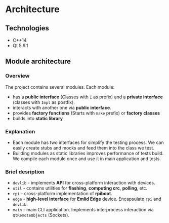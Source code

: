 # Architecture
## Technologies
* C++14
* Qt 5.9.1

## Module architecture
### Overview
The project contains several modules. Each module:

* has a **public interface** (Classes with ``I`` as prefix) and a **private interface** (classes with ``Impl`` as postfix). 
* interacts with another one via **public interface**.
* provides **factory functions** (Starts with ``make`` prefix) or **factory classes**
* builds into **static library**

### Explanation
* Each module has two interfaces for simplify the testing process. We can easily create stubs and mocks and feed them into the class we test.
* Building modules as static libraries improves performance of tests build. We compile each module once and use it in main application and tests.

### Brief desription
* ```devlib``` - implements **API** for cross-platform interaction with devices.
* ```util``` - contains utilities for **flashing**, **computing crc**, **polling**, etc.
* ```rpi``` - cross-platform implementation of **rpiboot**.
* ```edge``` - **high-level interface** for **Emlid Edge** device. Encapsulate ```rpi``` and ```devlib```.
* ```main``` - main CLI application. Implements interprocess interaction via ```QtRemoteObjects``` (Sockets).
